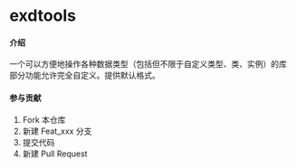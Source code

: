 # exdtools

#### 介绍
一个可以方便地操作各种数据类型（包括但不限于自定义类型、类、实例）的库
部分功能允许完全自定义。提供默认格式。

#### 参与贡献

1.  Fork 本仓库
2.  新建 Feat_xxx 分支
3.  提交代码
4.  新建 Pull Request